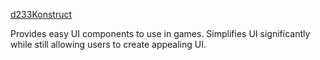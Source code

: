 [d233Konstruct](https://user-images.githubusercontent.com/41105425/123969336-695f5f80-d9b8-11eb-869e-5234d0e35b6d.png)

Provides easy UI components to use in games. Simplifies UI significantly while still allowing users to create appealing UI.
